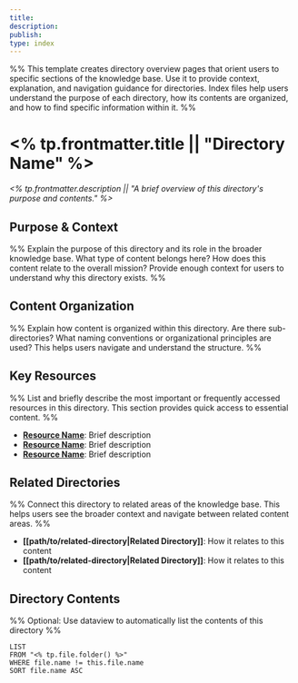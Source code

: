 ```yaml
---
title: 
description: 
publish: 
type: index
---
```

%% This template creates directory overview pages that orient users to specific sections of the knowledge base. Use it to provide context, explanation, and navigation guidance for directories. Index files help users understand the purpose of each directory, how its contents are organized, and how to find specific information within it. %%

# <% tp.frontmatter.title || "Directory Name" %>

_<% tp.frontmatter.description || "A brief overview of this directory's purpose and contents." %>_

## Purpose & Context

%% Explain the purpose of this directory and its role in the broader knowledge base. What type of content belongs here? How does this content relate to the overall mission? Provide enough context for users to understand why this directory exists. %%

## Content Organization

%% Explain how content is organized within this directory. Are there sub-directories? What naming conventions or organizational principles are used? This helps users navigate and understand the structure. %%

## Key Resources

%% List and briefly describe the most important or frequently accessed resources in this directory. This section provides quick access to essential content. %%

- **[Resource Name](link)**: Brief description
- **[Resource Name](link)**: Brief description
- **[Resource Name](link)**: Brief description

## Related Directories

%% Connect this directory to related areas of the knowledge base. This helps users see the broader context and navigate between related content areas. %%

- **[[path/to/related-directory|Related Directory]]**: How it relates to this content
- **[[path/to/related-directory|Related Directory]]**: How it relates to this content

## Directory Contents

%% Optional: Use dataview to automatically list the contents of this directory %%

```dataview
LIST
FROM "<% tp.file.folder() %>"
WHERE file.name != this.file.name
SORT file.name ASC
```
